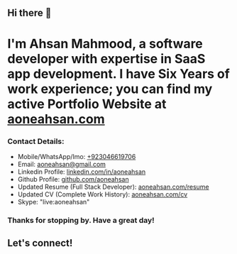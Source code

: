 ## Hi there 👋

# I'm Ahsan Mahmood, a software developer with expertise in SaaS app development. I have Six Years of work experience; you can find my active Portfolio Website at [aoneahsan.com](https://aoneahsan.com)

### Contact Details: 
- Mobile/WhatsApp/Imo: [+923046619706](tel:+923046619706)
- Email: [aoneahsan@gmail.com](mail:aoneahsan@gmail.com)
- Linkedin Profile: [linkedin.com/in/aoneahsan](https://linkedin.com/in/aoneahsan)
- Github Profile: [github.com/aoneahsan](https://github.com/aoneahsan)
- Updated Resume (Full Stack Developer): [aoneahsan.com/resume](https://aoneahsan.com/resume)
- Updated CV (Complete Work History): [aoneahsan.com/cv](https://aoneahsan.com/cv)
- Skype: "live:aoneahsan"

### Thanks for stopping by. Have a great day!

## Let's connect!

<!--
**aoneahsan/aoneahsan** is a ✨ _special_ ✨ repository because its `README.md` (this file) appears on your GitHub profile.

Here are some ideas to get you started:

- 🔭 I'm currently working on ...
- 🌱 I'm currently learning ...
- 👯 I'm looking to collaborate on ...
- 🤔 I'm looking for help with ...
- 💬 Ask me about ...
- 📫 How to reach me: ...
- 😄 Pronouns: ...
- ⚡ Fun fact: ...
-->

